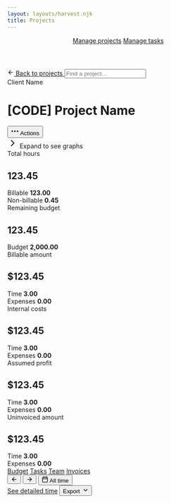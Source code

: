 ```yaml
---
layout: layouts/harvest.njk
title: Projects
---
```


<header id="top-nav">
  <nav>
    <a href="/projects" class="is-active">Manage projects</a>
    <a href="/tasks">Manage tasks</a>
  </nav>
</header>

<main>
  <div class="flex justify-space-between mb-16">
    <a href="/projects" class="button button-sm">
      <svg xmlns="http://www.w3.org/2000/svg" width="15" height="15" viewBox="0 0 24 24" fill="none" stroke="currentColor" stroke-width="2" stroke-linecap="round" stroke-linejoin="round"><line x1="19" y1="12" x2="5" y2="12"></line><polyline points="12 19 5 12 12 5"></polyline></svg> Back to projects
    </a>
    <input class="input search" type="text" placeholder="Find a project…">
  </div>

  <div class="flex justify-space-between mt-8">
    <div>
      Client Name
      <h1>[CODE] Project Name</h1>
    </div>
    <div class="flex">
      <button class="button">
        <svg xmlns="http://www.w3.org/2000/svg" width="18" height="18" viewBox="0 0 24 24" fill="none" stroke="currentColor" stroke-width="2.5" stroke-linecap="round" stroke-linejoin="round"><circle cx="12" cy="12" r="1"></circle><circle cx="20" cy="12" r="1"></circle><circle cx="4" cy="12" r="1"></circle></svg>
        Actions
      </button>
    </div>
  </div>

  <div class="summary mt-24">
    <div class="summary-box">
      <div class="flex">
        <svg xmlns="http://www.w3.org/2000/svg" width="24" height="24" viewBox="0 0 24 24" fill="none" stroke="currentColor" stroke-width="2" stroke-linecap="round" stroke-linejoin="round"><polyline points="9 18 15 12 9 6"></polyline></svg>
        Expand to see graphs
      </div>
    </div>
  </div>

  <div class="summary mt-8">
    <div class="summary-box">
      Total hours<br>
      <h2>123.45</h2>
      <div class="flex justify-space-between mt-8">
        Billable <strong>123.00</strong>
      </div>
      <div class="flex justify-space-between">
        Non-billable <strong>0.45</strong>
      </div>
    </div>
    <div class="summary-box">
      Remaining budget<br>
      <h2>123.45</h2>
      <div class="mt-8">
        <div class="meter" style="width:100%"></div>
      </div>
      <div class="flex justify-space-between">
        Budget <strong>2,000.00</strong>
      </div>
    </div>
    <div class="summary-box">
      Billable amount<br>
      <h2>$123.45</h2>
      <div class="flex justify-space-between mt-8">
        Time <strong>3.00</strong>
      </div>
      <div class="flex justify-space-between">
        Expenses <strong>0.00</strong>
      </div>
    </div>
    <div class="summary-box">
      Internal costs<br>
      <h2>$123.45</h2>
      <div class="flex justify-space-between mt-8">
        Time <strong>3.00</strong>
      </div>
      <div class="flex justify-space-between">
        Expenses <strong>0.00</strong>
      </div>
    </div>
    <div class="summary-box">
      Assumed profit<br>
      <h2>$123.45</h2>
      <div class="flex justify-space-between mt-8">
        Time <strong>3.00</strong>
      </div>
      <div class="flex justify-space-between">
        Expenses <strong>0.00</strong>
      </div>
    </div>
    <div class="summary-box">
      Uninvoiced amount<br>
      <h2>$123.45</h2>
      <div class="flex justify-space-between mt-8">
        Time <strong>3.00</strong>
      </div>
      <div class="flex justify-space-between">
        Expenses <strong>0.00</strong>
      </div>
    </div>
  </div>

  <div class="tabs mt-24 mb-16">
    <nav>
      <a href="#">Budget</a>
      <a href="#" class="is-active">Tasks</a>
      <a href="#">Team</a>
      <a href="#">Invoices</a>
    </nav>
  </div>


  <div class="flex justify-space-between filters mb-4">
    <div class="flex">
      <div class="button-group">
        <button class="button button-sm button-icon is-disabled"><svg xmlns="http://www.w3.org/2000/svg" width="15" height="15" viewBox="0 0 24 24" fill="none" stroke="currentColor" stroke-width="2" stroke-linecap="round" stroke-linejoin="round"><line x1="19" y1="12" x2="5" y2="12"></line><polyline points="12 19 5 12 12 5"></polyline></svg></button>
        <button class="button button-sm button-icon is-disabled"><svg xmlns="http://www.w3.org/2000/svg" width="15" height="15" viewBox="0 0 24 24" fill="none" stroke="currentColor" stroke-width="2" stroke-linecap="round" stroke-linejoin="round"><line x1="5" y1="12" x2="19" y2="12"></line><polyline points="12 5 19 12 12 19"></polyline></svg></button>
        <button class="button button-sm"><svg xmlns="http://www.w3.org/2000/svg" width="15" height="15" viewBox="0 0 24 24" fill="none" stroke="currentColor" stroke-width="2" stroke-linecap="round" stroke-linejoin="round"><rect x="3" y="4" width="18" height="18" rx="2" ry="2"></rect><line x1="16" y1="2" x2="16" y2="6"></line><line x1="8" y1="2" x2="8" y2="6"></line><line x1="3" y1="10" x2="21" y2="10"></line></svg> All time</button>
      </div>
    </div>
    <div class="flex">
      <a href="/detailed-report" class="button button-sm">See detailed time</a>
      <button class="button button-sm">Export <svg xmlns="http://www.w3.org/2000/svg" width="15" height="15" viewBox="0 0 24 24" fill="none" stroke="currentColor" stroke-width="2" stroke-linecap="round" stroke-linejoin="round"><polyline points="8 10 14 16 20 10"></polyline></svg></button>
    </div>
  </div>
</main>
